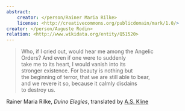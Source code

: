 ```yaml
---
abstract:
    creator: </person/Rainer Maria Rilke>
    license: <http://creativecommons.org/publicdomain/mark/1.0/>
creator: </person/Auguste Rodin>
relation: <http://www.wikidata.org/entity/Q51520>
---
```


> Who, if I cried out, would hear me among the Angelic  
> Orders? And even if one were to suddenly  
> take me to its heart, I would vanish into its  
> stronger existence. For beauty is nothing but  
> the beginning of terror, that we are still able to bear,  
> and we revere it so, because it calmly disdains  
> to destroy us.

Rainer Maria Rilke, _Duino Elegies_, translated by [A.S. Kline](https://www.poetryintranslation.com/Admin/Copyright.php)